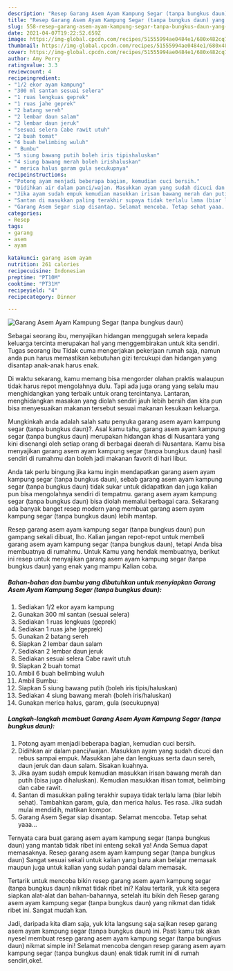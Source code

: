 ```yaml
---
description: "Resep Garang Asem Ayam Kampung Segar (tanpa bungkus daun) yang nikmat Untuk Jualan"
title: "Resep Garang Asem Ayam Kampung Segar (tanpa bungkus daun) yang nikmat Untuk Jualan"
slug: 558-resep-garang-asem-ayam-kampung-segar-tanpa-bungkus-daun-yang-nikmat-untuk-jualan
date: 2021-04-07T19:22:52.659Z
image: https://img-global.cpcdn.com/recipes/51555994ae0484e1/680x482cq70/garang-asem-ayam-kampung-segar-tanpa-bungkus-daun-foto-resep-utama.jpg
thumbnail: https://img-global.cpcdn.com/recipes/51555994ae0484e1/680x482cq70/garang-asem-ayam-kampung-segar-tanpa-bungkus-daun-foto-resep-utama.jpg
cover: https://img-global.cpcdn.com/recipes/51555994ae0484e1/680x482cq70/garang-asem-ayam-kampung-segar-tanpa-bungkus-daun-foto-resep-utama.jpg
author: Amy Perry
ratingvalue: 3.3
reviewcount: 4
recipeingredient:
- "1/2 ekor ayam kampung"
- "300 ml santan sesuai selera"
- "1 ruas lengkuas geprek"
- "1 ruas jahe geprek"
- "2 batang sereh"
- "2 lembar daun salam"
- "2 lembar daun jeruk"
- "sesuai selera Cabe rawit utuh"
- "2 buah tomat"
- "6 buah belimbing wuluh"
- " Bumbu"
- "5 siung bawang putih boleh iris tipishaluskan"
- "4 siung bawang merah boleh irishaluskan"
- " merica halus garam gula secukupnya"
recipeinstructions:
- "Potong ayam menjadi beberapa bagian, kemudian cuci bersih."
- "Didihkan air dalam panci/wajan. Masukkan ayam yang sudah dicuci dan rebus sampai empuk. Masukkan jahe dan lengkuas serta daun sereh, daun jeruk dan daun salam. Sisakan kuahnya."
- "Jika ayam sudah empuk kemudian masukkan irisan bawang merah dan putih (bisa juga dihaluskan). Kemudian masukkan itisan tomat, belimbing dan cabe rawit."
- "Santan di masukkan paling terakhir supaya tidak terlalu lama (biar lebih sehat). Tambahkan garam, gula, dan merica halus. Tes rasa. Jika sudah mulai mendidih, matikan kompor."
- "Garang Asem Segar siap disantap. Selamat mencoba. Tetap sehat yaaa..."
categories:
- Resep
tags:
- garang
- asem
- ayam

katakunci: garang asem ayam 
nutrition: 261 calories
recipecuisine: Indonesian
preptime: "PT10M"
cooktime: "PT31M"
recipeyield: "4"
recipecategory: Dinner

---
```



![Garang Asem Ayam Kampung Segar (tanpa bungkus daun)](https://img-global.cpcdn.com/recipes/51555994ae0484e1/680x482cq70/garang-asem-ayam-kampung-segar-tanpa-bungkus-daun-foto-resep-utama.jpg)

Sebagai seorang ibu, menyajikan hidangan menggugah selera kepada keluarga tercinta merupakan hal yang menggembirakan untuk kita sendiri. Tugas seorang ibu Tidak cuma mengerjakan pekerjaan rumah saja, namun anda pun harus memastikan kebutuhan gizi tercukupi dan hidangan yang disantap anak-anak harus enak.

Di waktu  sekarang, kamu memang bisa mengorder olahan praktis walaupun tidak harus repot mengolahnya dulu. Tapi ada juga orang yang selalu mau menghidangkan yang terbaik untuk orang tercintanya. Lantaran, menghidangkan masakan yang diolah sendiri jauh lebih bersih dan kita pun bisa menyesuaikan makanan tersebut sesuai makanan kesukaan keluarga. 



Mungkinkah anda adalah salah satu penyuka garang asem ayam kampung segar (tanpa bungkus daun)?. Asal kamu tahu, garang asem ayam kampung segar (tanpa bungkus daun) merupakan hidangan khas di Nusantara yang kini disenangi oleh setiap orang di berbagai daerah di Nusantara. Kamu bisa menyajikan garang asem ayam kampung segar (tanpa bungkus daun) hasil sendiri di rumahmu dan boleh jadi makanan favorit di hari libur.

Anda tak perlu bingung jika kamu ingin mendapatkan garang asem ayam kampung segar (tanpa bungkus daun), sebab garang asem ayam kampung segar (tanpa bungkus daun) tidak sukar untuk didapatkan dan juga kalian pun bisa mengolahnya sendiri di tempatmu. garang asem ayam kampung segar (tanpa bungkus daun) bisa diolah memalui berbagai cara. Sekarang ada banyak banget resep modern yang membuat garang asem ayam kampung segar (tanpa bungkus daun) lebih mantap.

Resep garang asem ayam kampung segar (tanpa bungkus daun) pun gampang sekali dibuat, lho. Kalian jangan repot-repot untuk membeli garang asem ayam kampung segar (tanpa bungkus daun), tetapi Anda bisa membuatnya di rumahmu. Untuk Kamu yang hendak membuatnya, berikut ini resep untuk menyajikan garang asem ayam kampung segar (tanpa bungkus daun) yang enak yang mampu Kalian coba.

<!--inarticleads1-->

##### Bahan-bahan dan bumbu yang dibutuhkan untuk menyiapkan Garang Asem Ayam Kampung Segar (tanpa bungkus daun):

1. Sediakan 1/2 ekor ayam kampung
1. Gunakan 300 ml santan (sesuai selera)
1. Sediakan 1 ruas lengkuas (geprek)
1. Sediakan 1 ruas jahe (geprek)
1. Gunakan 2 batang sereh
1. Siapkan 2 lembar daun salam
1. Sediakan 2 lembar daun jeruk
1. Sediakan sesuai selera Cabe rawit utuh
1. Siapkan 2 buah tomat
1. Ambil 6 buah belimbing wuluh
1. Ambil  Bumbu:
1. Siapkan 5 siung bawang putih (boleh iris tipis/haluskan)
1. Sediakan 4 siung bawang merah (boleh iris/haluskan)
1. Gunakan  merica halus, garam, gula (secukupnya)




<!--inarticleads2-->

##### Langkah-langkah membuat Garang Asem Ayam Kampung Segar (tanpa bungkus daun):

1. Potong ayam menjadi beberapa bagian, kemudian cuci bersih.
1. Didihkan air dalam panci/wajan. Masukkan ayam yang sudah dicuci dan rebus sampai empuk. Masukkan jahe dan lengkuas serta daun sereh, daun jeruk dan daun salam. Sisakan kuahnya.
1. Jika ayam sudah empuk kemudian masukkan irisan bawang merah dan putih (bisa juga dihaluskan). Kemudian masukkan itisan tomat, belimbing dan cabe rawit.
1. Santan di masukkan paling terakhir supaya tidak terlalu lama (biar lebih sehat). Tambahkan garam, gula, dan merica halus. Tes rasa. Jika sudah mulai mendidih, matikan kompor.
1. Garang Asem Segar siap disantap. Selamat mencoba. Tetap sehat yaaa...




Ternyata cara buat garang asem ayam kampung segar (tanpa bungkus daun) yang mantab tidak ribet ini enteng sekali ya! Anda Semua dapat memasaknya. Resep garang asem ayam kampung segar (tanpa bungkus daun) Sangat sesuai sekali untuk kalian yang baru akan belajar memasak maupun juga untuk kalian yang sudah pandai dalam memasak.

Tertarik untuk mencoba bikin resep garang asem ayam kampung segar (tanpa bungkus daun) nikmat tidak ribet ini? Kalau tertarik, yuk kita segera siapkan alat-alat dan bahan-bahannya, setelah itu bikin deh Resep garang asem ayam kampung segar (tanpa bungkus daun) yang nikmat dan tidak ribet ini. Sangat mudah kan. 

Jadi, daripada kita diam saja, yuk kita langsung saja sajikan resep garang asem ayam kampung segar (tanpa bungkus daun) ini. Pasti kamu tak akan nyesel membuat resep garang asem ayam kampung segar (tanpa bungkus daun) nikmat simple ini! Selamat mencoba dengan resep garang asem ayam kampung segar (tanpa bungkus daun) enak tidak rumit ini di rumah sendiri,oke!.

